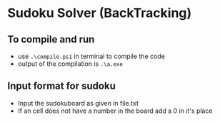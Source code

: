 # Sudoku Solver (BackTracking)

## To compile and run
- use `.\compile.ps1` in terminal to compile the code
- output of the compilation is `.\a.exe`

## Input format for sudoku
- Input the sudokuboard as given in file.txt
- If an cell does not have a number in the board add a 0 in it's place